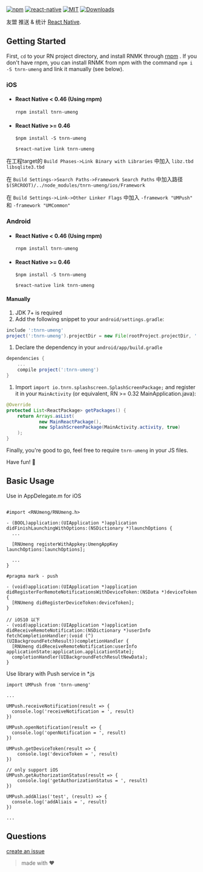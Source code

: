 
[![npm][npm-badge]][npm]
[![react-native][rn-badge]][rn]
[![MIT][license-badge]][license]
[![Downloads](https://img.shields.io/npm/dm/tnrn-umeng.svg)](https://www.npmjs.com/package/tnrn-umeng)

[npm-badge]: https://img.shields.io/npm/v/tnrn-umeng.svg
[npm]: https://www.npmjs.com/package/tnrn-umeng
[rn-badge]: https://img.shields.io/badge/react--native-v0.40-05A5D1.svg
[rn]: https://facebook.github.io/react-native
[license-badge]: https://img.shields.io/dub/l/vibe-d.svg
[license]: https://raw.githubusercontent.com/tnrn/tnrn-umeng/master/LICENSE

友盟 推送 & 统计 [React Native][rn].

## Getting Started

First, `cd` to your RN project directory, and install RNMK through [rnpm](https://github.com/rnpm/rnpm) . If you don't have rnpm, you can install RNMK from npm with the command `npm i -S tnrn-umeng` and link it manually (see below).

### iOS

* #### React Native < 0.46 (Using rnpm)

  `rnpm install tnrn-umeng`

* #### React Native >= 0.46
  `$npm install -S tnrn-umeng`

  `$react-native link tnrn-umeng`

在工程target的 `Build Phases->Link Binary with Libraries` 中加入
`libz.tbd libsqlite3.tbd`

在 `Build Settings->Search Paths->Framework Search Paths` 中加入路径 `$(SRCROOT)/../node_modules/tnrn-umeng/ios/Framework`

在 `Build Settings->Link->Other Linker Flags` 中加入 `-framework "UMPush"` 和 `-framework "UMCommon"`


### Android

* #### React Native < 0.46 (Using rnpm)

  `rnpm install tnrn-umeng`

* #### React Native >= 0.46
  `$npm install -S tnrn-umeng`

  `$react-native link tnrn-umeng`

#### Manually
1. JDK 7+ is required
1. Add the following snippet to your `android/settings.gradle`:

  ```gradle
include ':tnrn-umeng'
project(':tnrn-umeng').projectDir = new File(rootProject.projectDir, '../node_modules/tnrn-umeng/android/app')
  ```
  
1. Declare the dependency in your `android/app/build.gradle`
  
  ```gradle
  dependencies {
      ...
      compile project(':tnrn-umeng')
  }
  ```
  
1. Import `import io.tnrn.splashscreen.SplashScreenPackage;` and register it in your `MainActivity` (or equivalent, RN >= 0.32 MainApplication.java):

  ```java
  @Override
  protected List<ReactPackage> getPackages() {
      return Arrays.asList(
              new MainReactPackage(),
              new SplashScreenPackage(MainActivity.activity, true)
      );
  }
  ```

Finally, you're good to go, feel free to require `tnrn-umeng` in your JS files.

Have fun! :metal:

## Basic Usage

Use in AppDelegate.m for iOS

```

#import <RNUmeng/RNUmeng.h>

- (BOOL)application:(UIApplication *)application didFinishLaunchingWithOptions:(NSDictionary *)launchOptions {
  ...

  [RNUmeng registerWithAppkey:UmengAppKey launchOptions:launchOptions];

  ...
}

#pragma mark - push

- (void)application:(UIApplication *)application didRegisterForRemoteNotificationsWithDeviceToken:(NSData *)deviceToken {
  [RNUmeng didRegisterDeviceToken:deviceToken];
}

// iOS10 以下
- (void)application:(UIApplication *)application didReceiveRemoteNotification:(NSDictionary *)userInfo fetchCompletionHandler:(void (^)(UIBackgroundFetchResult))completionHandler {
  [RNUmeng didReceiveRemoteNotification:userInfo applicationState:application.applicationState];
  completionHandler(UIBackgroundFetchResultNewData);
}

```


Use library with Push service in *.js

```
import UMPush from 'tnrn-umeng'

...

UMPush.receiveNotification(result => {
  console.log('receiveNotification = ', result)
})

UMPush.openNotification(result => {
  console.log('openNotification = ', result)
})

UMPush.getDeviceToken(result => {
	console.log('deviceToken = ', result)
})

// only support iOS
UMPush.getAuthorizationStatus(result => {
	console.log('getAuthorizationStatus = ', result)
})
    
UMPush.addAlias('test', (result) => {
  console.log('addAliais = ', result)
}) 

...    
```


## Questions

[create an issue](https://github.com/tnrn/tnrn-umeng/issues/new)

> made with ♥